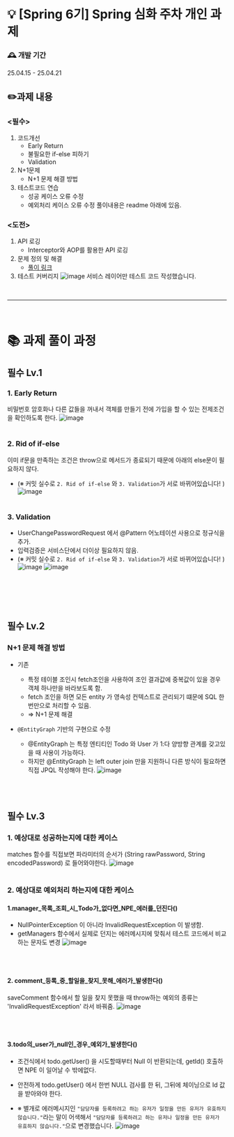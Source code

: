 # 💡 [Spring 6기] Spring 심화 주차 개인 과제

### 🕰️ 개발 기간
25.04.15 - 25.04.21

## ✏️과제 내용
### <필수> 
1. 코드개선
   -  Early Return
   -  불필요한 if-else 피하기
   -  Validation
3. N+1문제
   - N+1 문제 해결 방법
5. 테스트코드 연습
   - 성공 케이스 오류 수정
   - 예외처리 케이스 오류 수정
풀이내용은 readme 아래에 있음.

### <도전>
1. API 로깅
   -  Interceptor와 AOP를 활용한 API 로깅
3. 문제 정의 및 해결
   - <a href= "https://velog.io/@tofha054/Spring-심화-개인-과제-Lv.5-코드-개선"> 풀이 링크 </a>
5. 테스트 커버리지
![image](https://github.com/user-attachments/assets/e3521176-212f-47a4-9c24-b04f8820a296)
서비스 레이어만 테스트 코드 작성했습니다.

<br><hr><br>
# 📚 과제 풀이 과정
## 필수 Lv.1
### 1. Early Return
비밀번호 암호화나 다른 값들을 꺼내서 객체를 만들기 전에 가입을 할 수 있는 전제조건을 확인하도록 한다.
![image](https://github.com/user-attachments/assets/943ba8db-03d4-422f-b841-eee8964fa8ce)
<br><br>
### 2. Rid of if-else
이미 if문을 만족하는 조건은 throw으로 메서드가 종료되기 때문에 아래의 else문이 필요하지 않다.
- (※ 커밋 실수로 `2. Rid of if-else` 와 `3. Validation`가 서로 바뀌어있습니다! )
![image](https://github.com/user-attachments/assets/41a0b606-d946-47db-abc8-79040b3933eb)
<br><br>
### 3. Validation
- UserChangePasswordRequest 에서 @Pattern 어노테이션 사용으로 정규식을 추가.
- 입력검증은 서비스단에서 더이상 필요하지 않음.
- (※ 커밋 실수로 `2. Rid of if-else` 와 `3. Validation`가 서로 바뀌어있습니다! )
![image](https://github.com/user-attachments/assets/0098f1cc-9ec5-4209-a010-471ab5327755)
![image](https://github.com/user-attachments/assets/1dc1ce1b-7565-40eb-9654-9a5f19e91b4c)


<br><br><br><br>
## 필수 Lv.2
### N+1 문제 해결 방법
- 기존
   -  특정 테이블 조인시 fetch조인을 사용하여 조인 결과값에 중복값이 있을 경우 객체 하나만을 바라보도록 함.
   - fetch 조인을 하면 모든 entity 가 영속성 컨텍스트로 관리되기 떄문에 SQL 한번만으로 처리할 수 있음.
   - => N+1 문제 해결

- `@EntityGraph` 기반의 구현으로 수정
   - @EntityGraph 는 특정 엔티티인 Todo 와 User 가 1:다 양방향 관계를 갖고있을 때 사용이 가능하다.
   - 하지만 @EntityGraph 는 left outer join 만을 지원하니 다른 방식이 필요하면 직접 JPQL 작성해야 한다.
![image](https://github.com/user-attachments/assets/f0a1ee29-fd79-406b-99d2-42b4019cd8b7)
<br><br><br><br>
## 필수 Lv.3
### 1. 예상대로 성공하는지에 대한 케이스
matches 함수를 직접보면 파라미터의 순서가 (String rawPassword, String encodedPassword) 로 들어와야한다.
![image](https://github.com/user-attachments/assets/ad88458a-e4b4-4b3f-8ec1-a1a77b772a76)
<br><br>
### 2. 예상대로 예외처리 하는지에 대한 케이스
#### 1.manager_목록_조회_시_Todo가_없다면_NPE_에러를_던진다()
- NullPointerException 이 아니라 InvalidRequestException 이 발생함.
- getManagers 함수에서 실제로 던지는 에러메시지에 맞춰서 테스트 코드에서 비교하는 문자도 변경
![image](https://github.com/user-attachments/assets/be961269-205f-47ce-95bb-ec35c8f6efd9)

<br><br>
#### 2. comment_등록_중_할일을_찾지_못해_에러가_발생한다()
saveComment 함수에서 할 일을 찾지 못했을 때 throw하는 예외의 종류는 'InvalidRequestException' 라서 바꿔줌.
![image](https://github.com/user-attachments/assets/cd9753c8-82ab-4e4f-a885-874db665bc77)

<br><br>
#### 3.todo의_user가_null인_경우_예외가_발생한다()
- 조건식에서 todo.getUser() 을 시도할때부터 Null 이 반환되는데, getId() 호출하면 NPE 이 일어날 수 밖에없다.
- 안전하게 todo.getUser() 에서 한번 NULL 검사를 한 뒤, 그뒤에 체이닝으로 Id 값을 받아와야 한다.

- ※ 별개로 에러메시지인 `"담당자를 등록하려고 하는 유저가 일정을 만든 유저가 유효하지 않습니다."`라는 말이 어색해서
  `"담당자를 등록하려고 하는 유저나 일정을 만든 유저가 유효하지 않습니다."`으로 변경했습니다.
![image](https://github.com/user-attachments/assets/165f5b5c-7787-4265-96d5-00a63cb473f3)
